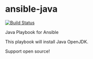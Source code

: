 ansible-java
=============

[![Build Status](https://travis-ci.org/AnsibleShipyard/ansible-java.svg?branch=master)](https://travis-ci.org/AnsibleShipyard/ansible-java)

Java Playbook for Ansible

This playbook will install Java OpenJDK.

Support open source!
